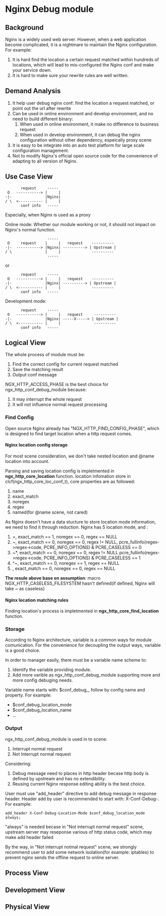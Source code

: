 # Nginx Debug module

## Background

Nginx is a widely used web server. However, when a web application become 
complicated, it is a nightmare to maintain the Nginx configuration. For example:
1. It is hard find the location a certain request matched within hundreds of 
   locations, which will lead to mis-configured the Nginx conf and make your
   service down.
2. It is hard to make sure your rewrite rules are well written.

## Demand Analysis

1. It help user debug nginx conf: find the location a request matched, or point
   out the url after rewrite
2. Can be used in online environment and develop environment, and no need to 
   build different binary:
   1. When used in online environment, it make no difference to business request
   2. When used in develop environment, it can debug the nginx configuration 
      without other dependency, espeically proxy scene
3. It is easy to be integrate into an auto test platform for large scale 
   configuration management.
4. Not to modify Nginx's official open source code for the convenience of adapting
   to all version of Nginx.


## Use Case View

```
       request     -----
 O   -----------> |     |
-|-               |Nginx|
/ \  <----------- |     |
       conf info   -----
```

Especially, when Nginx is used as a proxy

Online mode: Whether our module working or not, it should not impact on Nginx's normal function.

```
                   -----
 O     request    |     |   request    ----------
-|-  -----------> |Nginx| ----------> | Upstream |
/ \               |     |              ----------
                   -----
```
or
```
       request     -----
 O   -----------> |     |   request    ----------
-|-               |Nginx| ----------> | Upstream |
/ \  <----------- |     |              ----------
       conf info   -----
```

Development mode:
```
       request     -----
 O   -----------> |     |   request     ----------
-|-               |Nginx| -----X-----> | Upstream |
/ \  <----------- |     |               ----------
       conf info   -----
```
## Logical View

The whole process of module must be:
1. Find the correct config for current request matched
2. Save the matching result
3. Output conf message

NGX_HTTP_ACCESS_PHASE is the best choice for ngx_http_conf_debug_module
because:
1. It may interrupt the whole request
2. It will not influence normal request processing

### Find Config

Open source Nginx already has "NGX_HTTP_FIND_CONFIG_PHASE", which is designed
to find target location when a http request comes. 

#### Nginx location config storage

For most scene consideration, we don't take nested location and @name location
into account.

Parsing and saving location config is impletmented in **ngx_http_core_location**
function.
location infomation store in clcf(ngx_http_core_loc_conf_t), core properties are 
as followed:
1. name
2. exact_match
3. noregex
4. regex
5. named(for @name scene, not cared)

As Nginx doesn't have a data stucture to store location mode information, we need
to find it through reduction. 
Nginx has 5 location mode, and :
1. =, exact_match == 1, noregex == 0, regex == NULL
2. ~, exact_match == 0, noregex == 0, regex != NULL,
   pcre_fullinfo(regex->regex->code, PCRE_INFO_OPTIONS) & PCRE_CASELESS == 0
3. ~*, exact_match == 0, noregex == 0, regex != NULL
   pcre_fullinfo(regex->regex->code, PCRE_INFO_OPTIONS) & PCRE_CASELESS == 1
4. ^~, exact_match == 0, noregex == 1, regex == NULL
5. <none>, exact_match == 0, noregex == 0, regex == NULL

**The resule above base on assumption**: macro NGX_HTTP_CASELESS_FILESYSTEM hasn't
defined(if defined, Nginx will take ~ as caseless)

#### Nginx location matching rules

Finding location's process is impletmented in **ngx_http_core_find_location** function.  

### Storage

According to Nginx architecture, variable is a common ways for module
comunication. For the convenience for decoupling the output ways, variable
is a good choice.

In order to manager easily, there must be a variable name scheme to:
1. Identify the variable providing module.
2. Add more varible as ngx_http_conf_debug_module supporting more and more
   config debuging needs.

Variable name starts with: $conf_debug_, follow by config name and property.
For example:
* $conf_debug_location_mode
* $conf_debug_location_name
* ...


### Output

ngx_http_conf_debug_module is used in to scene:
1. Interrupt normal request
2. Not Interrupt normal request

Considering:
1. Debug message need to places in http header becase http body is defined
   by upstream and has no extendibility.
2. Reusing current Nginx response editing ability is the best choice.

User must use "add_header" directive to add debug message in response header.
Header add by user is recommended to start with: X-Conf-Debug-.
For example:
```
add_header X-Conf-Debug-Location-Mode $conf_debug_location_mode always;
```

"always" is needed becase in "Not interrupt normal request" scene, upstream 
server may reseponse various of http status code, which may make add header
failed

By the way, in "Not interrupt notmal request" scene, we strongly recommend
user to add some network isolation(for example: iptables) to prevent nginx
sends the offline request to online server.

## Process View

## Development View


## Physical View
